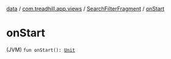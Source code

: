 [data](../../index.md) / [com.treadhill.app.views](../index.md) / [SearchFilterFragment](index.md) / [onStart](./on-start.md)

# onStart

(JVM) `fun onStart(): `[`Unit`](https://kotlinlang.org/api/latest/jvm/stdlib/kotlin/-unit/index.html)